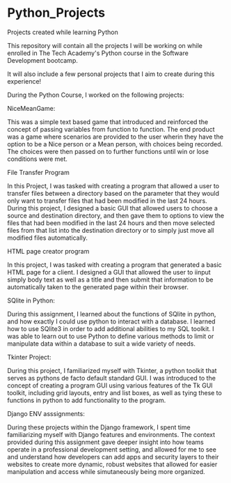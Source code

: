 # Python_Projects
 Projects created while learning Python

This repository will contain all the projects I will be working on while enrolled in The Tech Academy's Python course in the Software Development bootcamp.

It will also include a few personal projects that I aim to create during this experience!


During the Python Course, I worked on the following projects:

NiceMeanGame: 

This was a simple text based game that introduced and reinforced the concept of passing variables from function to function. The end product was a game where scenarios are provided to the user wherin they have the option to be a Nice person or a Mean person, with choices being recorded. The choices were then passed on to further functions until win or lose conditions were met.


File Transfer Program

In this Project, I was tasked with creating a program that allowed a user to transfer files between a directory based on the parameter that they would only want to transfer files that had been modified in the last 24 hours. During this project, I designed a basic GUI that allowed users to choose a source and destination directory, and then gave them to options to view the files that had been modified in the last 24 hours and then move selected files from that list into the destination directory or to simply just move all modified files automatically. 

HTML page creator program

In this project, I was tasked with creating a program that generated a basic HTML page for a client. I designed a GUI that allowed the user to iinput simply body text as well as a title and then submit that information to be automatically taken to the generated page within their browser.

SQlite in Python:

During this assignment, I learned about the functions of SQlite in python, and how exactly I could use python to interact with a database. I learned how to use SQlite3 in order to add additional abilities to my SQL toolkit. I was able to learn out to use Python to define various methods to limit or manipulate data within a database to suit a wide variety of needs.

Tkinter Project:

During this project, I familiarized myself with Tkinter, a python toolkit that serves as pythons de facto default standard GUI. I was introduced to the concept of creating a program GUI using various features of the Tk GUI toolkit, including grid layouts, entry and list boxes, as well as tying these to functions in python to add functionality to the program.

Django ENV asssignments:

During these projects within the Django framework, I spent time familiarizing myself with Django features and environments. The context provided during this assignment gave deeper insight into how teams operate in a professional development setting, and allowed for me to see and understand how developers can add apps and security layers to their websites to create more dynamic, robust websites that allowed for easier manipulation and access while simutaneously being more organized.